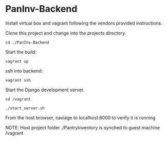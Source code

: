 # PanInv-Backend

Install virtual box and vagrant following the vendors provided instructions.

Clone this project and change into the projects directory.

`cd ./PanInv-Backend`

Start the build:

`vagrant up`

ssh into backend:

`vagrant ssh`

Start the Django development server.

`cd /vagrant`

`./start_server.sh`

From the host browser, naviage to localhost:8000 to verify it is running

NOTE:
Host project folder ./PantryInventory is synched to guest machine /vagrant
